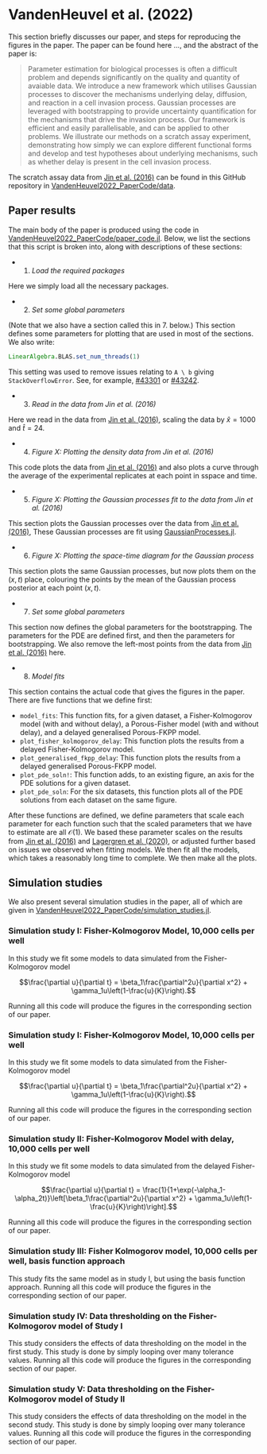 # VandenHeuvel et al. (2022)

This section briefly discusses our paper, and steps for reproducing the figures in the paper. The paper 
can be found here ..., and the abstract of the paper is:

> Parameter estimation for biological processes is often a difficult problem and depends significantly on the quality and quantity of avaiable data. We introduce a new framework which utilises Gaussian processes to discover the mechanisms underlying delay, diffusion, and reaction in a cell invasion process. Gaussian processes are leveraged with bootstrapping to provide uncertainty quantification for the mechanisms that drive the invasion process. Our framework is efficient and easily parallelisable, and can be applied to other problems. We illustrate our methods on a scratch assay experiment, demonstrating how simply we can explore different functional forms and develop and test hypotheses about underlying mechanisms, such as whether delay is present in the cell invasion process.

The scratch assay data from [Jin et al. (2016)](https://doi.org/10.1016/j.jtbi.2015.10.040) can be found in this GitHub repository in [VandenHeuvel2022_PaperCode/data](https://github.com/DanielVandH/EquationLearning.jl/blob/main/VandenHeuvel2022_PaperCode/data).

## Paper results

The main body of the paper is produced using the code in [VandenHeuvel2022_PaperCode/paper_code.jl](https://github.com/DanielVandH/EquationLearning.jl/blob/5466b87ae7ed3d3d171123ddf3d595d881538490/VandenHeuvel2022_PaperCode/paper_code.jl). Below, we list the sections that this script is broken into, along with descriptions of these sections:

- 1. *Load the required packages*

Here we simply load all the necessary packages.

- 2. *Set some global parameters* 

(Note that we also have a section called this in 7. below.) This section defines some parameters for plotting that are used in most of the sections. We also write:

```julia
LinearAlgebra.BLAS.set_num_threads(1)
```

This setting was used to remove issues relating to `A \ b` giving `StackOverflowError`. See, for example, [#43301](https://github.com/JuliaLang/julia/issues/43301) or [#43242](https://github.com/JuliaLang/julia/issues/43242).

- 3. *Read in the data from Jin et al. (2016)*

Here we read in the data from [Jin et al. (2016)](https://doi.org/10.1016/j.jtbi.2015.10.040), scaling the data by $\hat x = 1000$ and $\hat t = 24$.

- 4. *Figure X: Plotting the density data from Jin et al. (2016)*

This code plots the data from [Jin et al. (2016)](https://doi.org/10.1016/j.jtbi.2015.10.040) and also plots a curve through the average of the experimental replicates at each point in sspace and time.

- 5. *Figure X: Plotting the Gaussian processes fit to the data from Jin et al. (2016)*

This section plots the Gaussian processes over the data from [Jin et al. (2016)](https://doi.org/10.1016/j.jtbi.2015.10.040), These Gaussian processes are fit using [GaussianProcesses.jl](https://github.com/STOR-i/GaussianProcesses.jl).

- 6. *Figure X: Plotting the space-time diagram for the Gaussian process*

This section plots the same Gaussian processes, but now plots them on the $(x, t)$ place, colouring the points by the mean of the Gaussian process posterior at each point $(x, t)$.

- 7. *Set some global parameters* 

This section now defines the global parameters for the bootstrapping. The parameters for the PDE are defined first, and then the parameters for bootstrapping. We also remove the left-most points from the data from [Jin et al. (2016)](https://doi.org/10.1016/j.jtbi.2015.10.040) here.

- 8. *Model fits*

This section contains the actual code that gives the figures in the paper. There are five functions that we define first:

- `model_fits`: This function fits, for a given dataset, a Fisher-Kolmogorov model (with and without delay), a Porous-Fisher model (with and without delay), and a delayed generalised Porous-FKPP model.
- `plot_fisher_kolmogorov_delay`: This function plots the results from a delayed Fisher-Kolmogorov model.
- `plot_generalised_fkpp_delay`: This function plots the results from a delayed generalised Porous-FKPP model.
- `plot_pde_soln!`: This function adds, to an existing figure, an axis for the PDE solutions for a given dataset.
- `plot_pde_soln`: For the six datasets, this function plots all of the PDE solutions from each dataset on the same figure.

After these functions are defined, we define parameters that scale each parameter for each function such that the scaled parameters that we have to estimate are all $\mathcal O(1)$. We based these parameter scales on the results from [Jin et al. (2016)](https://doi.org/10.1016/j.jtbi.2015.10.040) and [Lagergren et al. (2020)](https://doi.org/10.1371/journal.pcbi.1008462), or adjusted further based on issues we observed when fitting models. We then fit all the models, which takes a reasonably long time to complete. We then make all the plots.

## Simulation studies

We also present several simulation studies in the paper, all of which are given in [VandenHeuvel2022_PaperCode/simulation_studies.jl](https://github.com/DanielVandH/EquationLearning.jl/blob/5466b87ae7ed3d3d171123ddf3d595d881538490/VandenHeuvel2022_PaperCode/simulation_studies.jl).

### Simulation study I: Fisher-Kolmogorov Model, 10,000 cells per well

In this study we fit some models to data simulated from the Fisher-Kolmogorov model

```math 
\frac{\partial u}{\partial t} = \beta_1\frac{\partial^2u}{\partial x^2} + \gamma_1u\left(1-\frac{u}{K}\right).
```

Running all this code will produce the figures in the corresponding section of our paper.

### Simulation study I: Fisher-Kolmogorov Model, 10,000 cells per well

In this study we fit some models to data simulated from the Fisher-Kolmogorov model

```math 
\frac{\partial u}{\partial t} = \beta_1\frac{\partial^2u}{\partial x^2} + \gamma_1u\left(1-\frac{u}{K}\right).
```

Running all this code will produce the figures in the corresponding section of our paper.

### Simulation study II: Fisher-Kolmogorov Model with delay, 10,000 cells per well

In this study we fit some models to data simulated from the delayed Fisher-Kolmogorov model

```math 
\frac{\partial u}{\partial t} = \frac{1}{1+\exp(-\alpha_1-\alpha_2t)}\left[\beta_1\frac{\partial^2u}{\partial x^2} + \gamma_1u\left(1-\frac{u}{K}\right)\right].
```

Running all this code will produce the figures in the corresponding section of our paper.

### Simulation study III: Fisher Kolmogorov model, 10,000 cells per well, basis function approach 

This study fits the same model as in study I, but using the basis function approach. Running all this code will produce the figures in the corresponding section of our paper.

### Simulation study IV: Data thresholding on the Fisher-Kolmogorov model of Study I 

This study considers the effects of data thresholding on the model in the first study. This study is done by simply looping over many tolerance values. Running all this code will produce the figures in the corresponding section of our paper.

### Simulation study V: Data thresholding on the Fisher-Kolmogorov model of Study II

This study considers the effects of data thresholding on the model in the second study. This study is done by simply looping over many tolerance values. Running all this code will produce the figures in the corresponding section of our paper.



